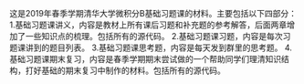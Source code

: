 这是2019年春季学期清华大学微积分B基础习题课的材料。主要包括以下四部分： 
1.基础习题课讲义，内容是教材上所有课后习题和补充题的参考解答，后面两章增加了一些知识点的梳理。包括所有的源代码。 
2.基础习题课习题，内容是每次习题课讲到的题目列表。 
3.基础习题课思考题，内容是每天发到群里的思考题。 
4.基础习题课期末复习，内容是春季学期期末尝试做的一个帮助同学们理清知识结构，打好基础的期末复习中制作的材料。包括所有的源代码。 
